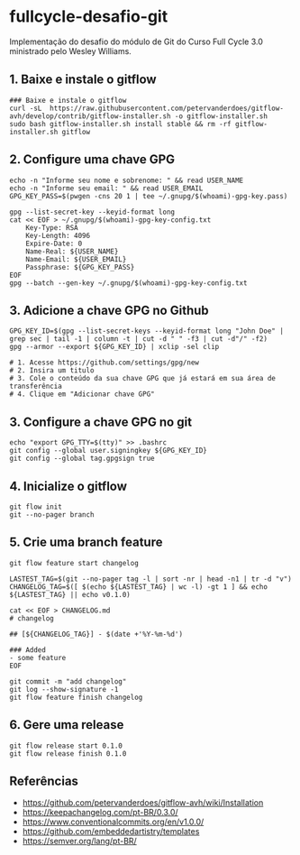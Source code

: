 # fullcycle-desafio-git
Implementação do desafio do módulo de Git do Curso Full Cycle 3.0 ministrado pelo Wesley Williams.


## 1. Baixe e instale o gitflow
``` shell
### Baixe e instale o gitflow
curl -sL  https://raw.githubusercontent.com/petervanderdoes/gitflow-avh/develop/contrib/gitflow-installer.sh -o gitflow-installer.sh
sudo bash gitflow-installer.sh install stable && rm -rf gitflow-installer.sh gitflow
```


## 2. Configure uma chave GPG
``` shell
echo -n "Informe seu nome e sobrenome: " && read USER_NAME
echo -n "Informe seu email: " && read USER_EMAIL
GPG_KEY_PASS=$(pwgen -cns 20 1 | tee ~/.gnupg/$(whoami)-gpg-key.pass)

gpg --list-secret-key --keyid-format long
cat << EOF > ~/.gnupg/$(whoami)-gpg-key-config.txt
    Key-Type: RSA
    Key-Length: 4096
    Expire-Date: 0
    Name-Real: ${USER_NAME}
    Name-Email: ${USER_EMAIL}
    Passphrase: ${GPG_KEY_PASS}
EOF
gpg --batch --gen-key ~/.gnupg/$(whoami)-gpg-key-config.txt
```

## 3. Adicione a chave GPG no Github
``` shell
GPG_KEY_ID=$(gpg --list-secret-keys --keyid-format long "John Doe" | grep sec | tail -1 | column -t | cut -d " " -f3 | cut -d"/" -f2)
gpg --armor --export ${GPG_KEY_ID} | xclip -sel clip

# 1. Acesse https://github.com/settings/gpg/new
# 2. Insira um titulo
# 3. Cole o conteúdo da sua chave GPG que já estará em sua área de transferência
# 4. Clique em "Adicionar chave GPG"
```

## 3. Configure a chave GPG no git
``` shell
echo "export GPG_TTY=$(tty)" >> .bashrc
git config --global user.signingkey ${GPG_KEY_ID}
git config --global tag.gpgsign true
```

## 4. Inicialize o gitflow
``` shell
git flow init
git --no-pager branch
```


## 5. Crie uma branch feature
``` shell
git flow feature start changelog

LASTEST_TAG=$(git --no-pager tag -l | sort -nr | head -n1 | tr -d "v")
CHANGELOG_TAG=$([ $(echo ${LASTEST_TAG} | wc -l) -gt 1 ] && echo ${LASTEST_TAG} || echo v0.1.0)

cat << EOF > CHANGELOG.md
# changelog

## [${CHANGELOG_TAG}] - $(date +'%Y-%m-%d')

### Added
- some feature
EOF

git commit -m "add changelog"
git log --show-signature -1
git flow feature finish changelog
```


## 6. Gere uma release
``` shell
git flow release start 0.1.0
git flow release finish 0.1.0
```


## Referências
- https://github.com/petervanderdoes/gitflow-avh/wiki/Installation
- https://keepachangelog.com/pt-BR/0.3.0/
- https://www.conventionalcommits.org/en/v1.0.0/
- https://github.com/embeddedartistry/templates
- https://semver.org/lang/pt-BR/